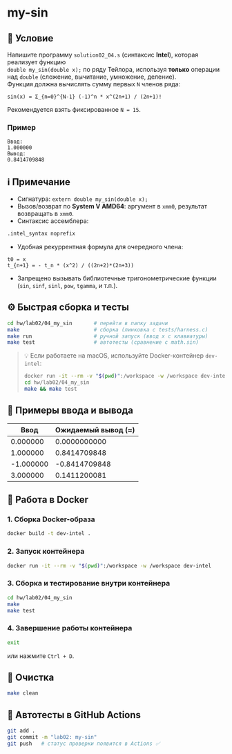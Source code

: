 # my-sin

## 📝 Условие

Напишите программу `solution02_04.s` (синтаксис **Intel**), которая реализует функцию  
`double my_sin(double x);` по ряду Тейлора, используя **только** операции над `double` (сложение, вычитание, умножение, деление).  
Функция должна вычислять сумму первых `N` членов ряда:
```text
sin(x) = Σ_{n=0}^{N-1} (-1)^n * x^(2n+1) / (2n+1)!
```
Рекомендуется взять фиксированное `N = 15`.

### Пример
```text
Ввод:
1.000000
Вывод:
0.8414709848
```

## ℹ️ Примечание

- Сигнатура: `extern double my_sin(double x);`
- Вызов/возврат по **System V AMD64**: аргумент в `xmm0`, результат возвращать в `xmm0`.
- Синтаксис ассемблера:
```asm
.intel_syntax noprefix
```
- Удобная рекуррентная формула для очередного члена:
```text
t0 = x
t_{n+1} = - t_n * (x^2) / ((2n+2)*(2n+3))
```
- Запрещено вызывать библиотечные тригонометрические функции (`sin`, `sinf`, `sinl`, `pow`, `tgamma`, и т.п.).

## ⚙️ Быстрая сборка и тесты

```bash
cd hw/lab02/04_my_sin       # перейти в папку задачи
make                        # сборка (линковка с tests/harness.c)
make run                    # ручной запуск (ввод x с клавиатуры)
make test                   # автотесты (сравнение с math.sin)
```

> 💡 Если работаете на macOS, используйте Docker-контейнер `dev-intel`:
> ```bash
> docker run -it --rm -v "$(pwd)":/workspace -w /workspace dev-intel
> cd hw/lab02/04_my_sin
> make && make test
> ```

## 🧪 Примеры ввода и вывода

| Ввод | Ожидаемый вывод (≈) |
|------|----------------------|
| 0.000000 | 0.0000000000 |
| 1.000000 | 0.8414709848 |
| -1.000000 | -0.8414709848 |
| 3.000000 | 0.1411200081 |

## 🐳 Работа в Docker

### 1. Сборка Docker-образа

```bash
docker build -t dev-intel .
```

### 2. Запуск контейнера

```bash
docker run -it --rm -v "$(pwd)":/workspace -w /workspace dev-intel
```

### 3. Сборка и тестирование внутри контейнера

```bash
cd hw/lab02/04_my_sin
make
make test
```

### 4. Завершение работы контейнера

```bash
exit
```

или нажмите `Ctrl + D`.

## 🧹 Очистка

```bash
make clean
```

## 🚀 Автотесты в GitHub Actions

```bash
git add .
git commit -m "lab02: my-sin"
git push   # статус проверки появится в Actions ✅
```
